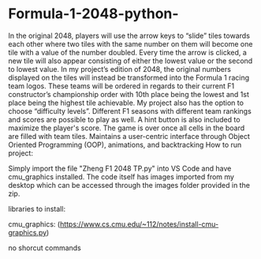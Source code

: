 # Formula-1-2048-python-

In the original 2048, players will use the arrow keys to “slide” tiles towards each other where two tiles with the same number on them will become one tile with a value of the number doubled. Every time the arrow is clicked, a new tile will also appear consisting of either the lowest value or the second to lowest value. In my project’s edition of 2048, the original numbers displayed on the tiles will instead be transformed into the Formula 1 racing team logos. These teams will be ordered in regards to their current F1 constructor’s championship order with 10th place being the lowest and 1st place being the highest tile achievable. My project also has the option to choose “difficulty levels”. Different F1 seasons with different team rankings and scores are possible to play as well. A hint button is also included to maximize the player's score. The game is over once all cells in the board are filled with team tiles. Maintains a user-centric interface through Object Oriented Programming
(OOP), animations, and backtracking
How to run project:

Simply import the file "Zheng F1 2048 TP.py" into VS Code and have cmu_graphics installed. The code itself has images imported from my desktop which can be accessed through the images folder provided in the zip. 

libraries to install:

cmu_graphics: (https://www.cs.cmu.edu/~112/notes/install-cmu-graphics.py)

no shorcut commands
